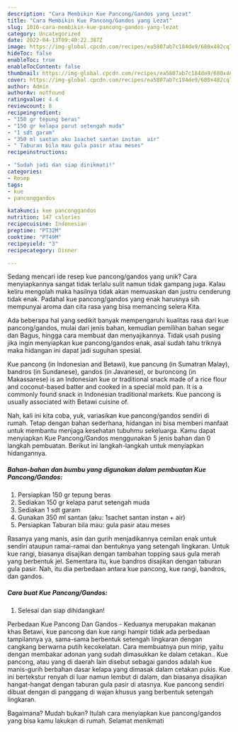 ```yaml
---
description: "Cara Membikin Kue Pancong/Gandos yang Lezat"
title: "Cara Membikin Kue Pancong/Gandos yang Lezat"
slug: 1016-cara-membikin-kue-pancong-gandos-yang-lezat
category: Uncategorized
date: 2022-04-13T09:40:22.387Z
image: https://img-global.cpcdn.com/recipes/ea5807ab7c184de9/680x482cq70/kue-panconggandos-foto-resep-utama.jpg
hideToc: false
enableToc: true
enableTocContent: false
thumbnail: https://img-global.cpcdn.com/recipes/ea5807ab7c184de9/680x482cq70/kue-panconggandos-foto-resep-utama.jpg
cover: https://img-global.cpcdn.com/recipes/ea5807ab7c184de9/680x482cq70/kue-panconggandos-foto-resep-utama.jpg
author: Admin
authorAv: notfound
ratingvalue: 4.4
reviewcount: 8
recipeingredient:
- "150 gr tepung beras"
- "150 gr kelapa parut setengah muda"
- "1 sdt garam"
- "350 ml santan aku 1sachet santan instan  air"
- " Taburan bila mau gula pasir atau meses"
recipeinstructions:

- "Sudah jadi dan siap dinikmati!"
categories:
- Resep
tags:
- kue
- panconggandos

katakunci: kue panconggandos 
nutrition: 147 calories
recipecuisine: Indonesian
preptime: "PT32M"
cooktime: "PT49M"
recipeyield: "3"
recipecategory: Dinner

---
```





Sedang mencari ide resep kue pancong/gandos yang unik? Cara menyiapkannya sangat tidak terlalu sulit namun tidak gampang juga. Kalau keliru mengolah maka hasilnya tidak akan memuaskan dan justru cenderung tidak enak. Padahal kue pancong/gandos yang enak harusnya sih mempunyai aroma dan cita rasa yang bisa memancing selera Kita.





Ada beberapa hal yang sedikit banyak mempengaruhi kualitas rasa dari kue pancong/gandos, mulai dari jenis bahan, kemudian pemilihan bahan segar dan Bagus, hingga cara membuat dan menyajikannya. Tidak usah pusing jika ingin menyiapkan kue pancong/gandos enak,      asal sudah tahu triknya maka hidangan ini dapat jadi suguhan spesial.














Kue pancong (in Indonesian and Betawi), kue pancung (in Sumatran Malay), bandros (in Sundanese), gandos (in Javanese), or buroncong (in Makassarese) is an Indonesian kue or traditional snack made of a rice flour and coconut-based batter and cooked in a special mold pan. It is a commonly found snack in Indonesian traditional markets. Kue pancong is usually associated with Betawi cuisine of.






Nah, kali ini kita coba, yuk, variasikan kue pancong/gandos sendiri di rumah. Tetap dengan bahan sederhana, hidangan ini bisa memberi manfaat untuk membantu menjaga kesehatan tubuhmu sekeluarga. Kamu dapat menyiapkan Kue Pancong/Gandos menggunakan 5 jenis bahan dan 0 langkah pembuatan. Berikut ini langkah-langkah untuk menyiapkan hidangannya.

<!--inarticleads1-->

##### Bahan-bahan dan bumbu yang digunakan dalam pembuatan Kue Pancong/Gandos:

1. Persiapkan 150 gr tepung beras
1. Sediakan 150 gr kelapa parut setengah muda
1. Sediakan 1 sdt garam
1. Gunakan 350 ml santan (aku: 1sachet santan instan + air)
1. Persiapkan  Taburan bila mau: gula pasir atau meses


Rasanya yang manis, asin dan gurih menjadikannya cemilan enak untuk sendiri ataupun ramai-ramai dan bentuknya yang setengah lingkaran. Untuk kue rangi, biasanya disajikan dengan tambahan topping saus gula merah yang berbentuk jel. Sementara itu, kue bandros disajikan dengan taburan gula pasir. Nah, itu dia perbedaan antara kue pancong, kue rangi, bandros, dan gandos. 

<!--inarticleads2-->

##### Cara buat Kue Pancong/Gandos:


1. Selesai dan siap dihidangkan!

Perbedaan Kue Pancong Dan Gandos - Keduanya merupakan makanan khas Betawi, kue pancong dan kue rangi hampir tidak ada perbedaan tampilannya ya, sama-sama berbentuk setengah lingkaran dengan cangkang berwarna putih kecokelatan. Cara membuatnya pun mirip, yaitu dengan membakar adonan yang sudah dimasukkan ke dalam cetakan.. Kue pancong, atau yang di daerah lain disebut sebagai gandos adalah kue manis-gurih berbahan dasar kelapa yang dimasak dalam cetakan pukis. Kue ini bertekstur renyah di luar namun lembut di dalam, dan biasanya disajikan hangat-hangat dengan taburan gula pasir di atasnya. Kue pancong sendiri dibuat dengan di panggang di wajan khusus yang berbentuk setengah lingkaran. 

Bagaimana? Mudah bukan? Itulah cara menyiapkan kue pancong/gandos yang bisa kamu lakukan di rumah. Selamat menikmati
